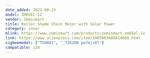 ```yaml
---
date_added: 2022-08-23
model: ZM85EL-1Z
vendor: Zemismart
title: Roller Shade Chain Motor with Solar Power
category: cover
mlink: https://www.zemismart.com/products/zemismart-zm85el-1z
link: https://www.aliexpress.com/item/1005003688814068.html
zigbeemodel: ["TS0601", "_TZE200_pw7mji0l"]
compatible: z2m
---
```

